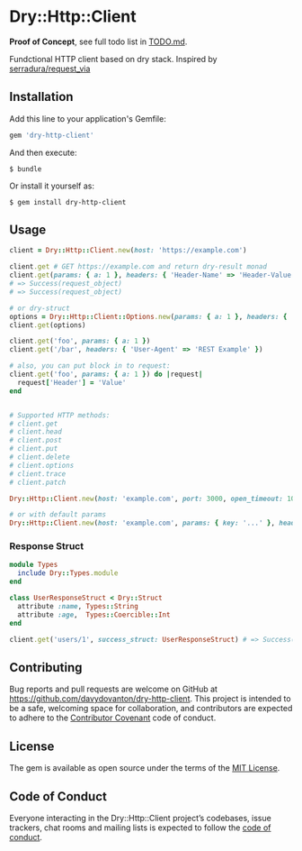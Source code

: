 # Dry::Http::Client

**Proof of Concept**, see full todo list in [TODO.md](https://github.com/davydovanton/dry-http-client/blob/master/TODO.md).

Fundctional HTTP client based on dry stack. Inspired by [serradura/request_via](https://github.com/serradura/request_via)

## Installation

Add this line to your application's Gemfile:

```ruby
gem 'dry-http-client'
```

And then execute:

    $ bundle

Or install it yourself as:

    $ gem install dry-http-client

## Usage

```ruby
client = Dry::Http::Client.new(host: 'https://example.com')

client.get # GET https://example.com and return dry-result monad
client.get(params: { a: 1 }, headers: { 'Header-Name' => 'Header-Value' })
# => Success(request_object)
# => Success(request_object)

# or dry-struct
options = Dry::Http::Client::Options.new(params: { a: 1 }, headers: { 'Header-Name' => 'Header-Value' })
client.get(options)

client.get('foo', params: { a: 1 })
client.get('/bar', headers: { 'User-Agent' => 'REST Example' })

# also, you can put block in to request:
client.get('foo', params: { a: 1 }) do |request|
  request['Header'] = 'Value'
end


# Supported HTTP methods:
# client.get
# client.head
# client.post
# client.put
# client.delete
# client.options
# client.trace
# client.patch

Dry::Http::Client.new(host: 'example.com', port: 3000, open_timeout: 10, read_timeout: 100)

# or with default params
Dry::Http::Client.new(host: 'example.com', params: { key: '...' }, headers: { 'Header-Name' => 'Header-Value' })
```

### Response Struct
```ruby
module Types
  include Dry::Types.module
end

class UserResponseStruct < Dry::Struct
  attribute :name, Types::String
  attribute :age,  Types::Coercible::Int
end

client.get('users/1', success_struct: UserResponseStruct) # => Success([200, UserResponseStruct.new(name: 'Anton', age: '21')])
```

## Contributing

Bug reports and pull requests are welcome on GitHub at https://github.com/davydovanton/dry-http-client. This project is intended to be a safe, welcoming space for collaboration, and contributors are expected to adhere to the [Contributor Covenant](http://contributor-covenant.org) code of conduct.

## License

The gem is available as open source under the terms of the [MIT License](https://opensource.org/licenses/MIT).

## Code of Conduct

Everyone interacting in the Dry::Http::Client project’s codebases, issue trackers, chat rooms and mailing lists is expected to follow the [code of conduct](https://github.com/[USERNAME]/dry-http-client/blob/master/CODE_OF_CONDUCT.md).
